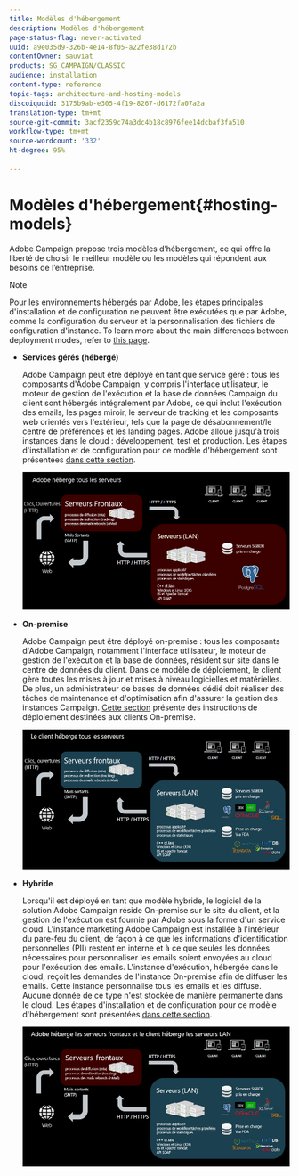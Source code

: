 ```yaml
---
title: Modèles d'hébergement
description: Modèles d'hébergement
page-status-flag: never-activated
uuid: a9e035d9-326b-4e14-8f05-a22fe38d172b
contentOwner: sauviat
products: SG_CAMPAIGN/CLASSIC
audience: installation
content-type: reference
topic-tags: architecture-and-hosting-models
discoiquuid: 3175b9ab-e305-4f19-8267-d6172fa07a2a
translation-type: tm+mt
source-git-commit: 3acf2359c74a3dc4b18c8976fee14dcbaf3fa510
workflow-type: tm+mt
source-wordcount: '332'
ht-degree: 95%

---
```



# Modèles d&#39;hébergement{#hosting-models}

Adobe Campaign propose trois modèles d’hébergement, ce qui offre la liberté de choisir le meilleur modèle ou les modèles qui répondent aux besoins de l’entreprise.

>[!NOTE]
>
>Pour les environnements hébergés par Adobe, les étapes principales d&#39;installation et de configuration ne peuvent être exécutées que par Adobe, comme la configuration du serveur et la personnalisation des fichiers de configuration d&#39;instance. To learn more about the main differences between deployment modes, refer to [this page](../../installation/using/capability-matrix.md).

* **Services gérés (hébergé)**

   Adobe Campaign peut être déployé en tant que service géré : tous les composants d&#39;Adobe Campaign, y compris l&#39;interface utilisateur, le moteur de gestion de l&#39;exécution et la base de données Campaign du client sont hébergés intégralement par Adobe, ce qui inclut l&#39;exécution des emails, les pages miroir, le serveur de tracking et les composants web orientés vers l&#39;extérieur, tels que la page de désabonnement/le centre de préférences et les landing pages. Adobe alloue jusqu&#39;à trois instances dans le cloud : développement, test et production. Les étapes d&#39;installation et de configuration pour ce modèle d&#39;hébergement sont présentées [dans cette section](../../installation/using/hosted-model.md).

   ![](assets/deployment_hosted.png)

* **On-premise**

   Adobe Campaign peut être déployé on-premise : tous les composants d&#39;Adobe Campaign, notamment l&#39;interface utilisateur, le moteur de gestion de l&#39;exécution et la base de données, résident sur site dans le centre de données du client. Dans ce modèle de déploiement, le client gère toutes les mises à jour et mises à niveau logicielles et matérielles. De plus, un administrateur de bases de données dédié doit réaliser des tâches de maintenance et d&#39;optimisation afin d&#39;assurer la gestion des instances Campaign. [Cette section](../../installation/using/before-starting.md) présente des instructions de déploiement destinées aux clients On-premise.

   ![](assets/deployment_onpremise.png)

* **Hybride**

   Lorsqu&#39;il est déployé en tant que modèle hybride, le logiciel de la solution Adobe Campaign réside On-premise sur le site du client, et la gestion de l&#39;exécution est fournie par Adobe sous la forme d&#39;un service cloud. L&#39;instance marketing Adobe Campaign est installée à l&#39;intérieur du pare-feu du client, de façon à ce que les informations d&#39;identification personnelles (PII) restent en interne et à ce que seules les données nécessaires pour personnaliser les emails soient envoyées au cloud pour l&#39;exécution des emails. L&#39;instance d&#39;exécution, hébergée dans le cloud, reçoit les demandes de l&#39;instance On-premise afin de diffuser les emails. Cette instance personnalise tous les emails et les diffuse. Aucune donnée de ce type n&#39;est stockée de manière permanente dans le cloud. Les étapes d&#39;installation et de configuration pour ce modèle d&#39;hébergement sont présentées [dans cette section](../../installation/using/hybrid-model.md).

   ![](assets/deployment_hybrid.png)

